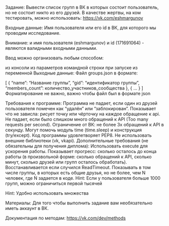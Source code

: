 Задание:
Вывести список групп в ВК в которых состоит пользователь, но не состоит никто из его друзей. В качестве жертвы, на ком тестировать, можно использовать: https://vk.com/eshmargunov

Входные данные:
Имя пользователя или его id в ВК, для которого мы проводим исследование.

Внимание: и имя пользователя (eshmargunov) и id (171691064) - являются валидными входными данными.

Ввод можно организовать любым способом:

из консоли
из параметров командной строки при запуске
из переменной
Выходные данные:
Файл groups.json в формате:

[
    {
    “name”: “Название группы”, 
    “gid”: “идентификатор группы”, 
    “members_count”: количество_участников_сообщества
    },
    {
    …
    }
]
Форматирование не важно, важно чтобы файл был в формате json

Требования к программе:
Программа не падает, если один из друзей пользователя помечен как “удалён” или “заблокирован”.
Показывает что не зависла: рисует точку или чёрточку на каждое обращение к api.
Не падает, если было слишком много обращений к API (Too many requests per second). Ограничение от ВК: не более 3х обращений к API в секунду. Могут помочь модуль time (time.sleep) и конструкция (try/except).
Код программы удовлетворяет PEP8.
Не использовать внешние библиотеки (vk, vkapi).
Дополнительные требования (не обязательны для получения диплома):
Использовать execute для ускорения работы.
Показывает прогресс: сколько осталось до конца работы (в произвольной форме: сколько обращений к API, сколько минут, сколько друзей или групп осталось обработать).
Восстанавливается если случился ReadTimeout.
Показывать в том числе группы, в которых есть общие друзья, но не более, чем N человек, где N задается в коде.
Hint: Если у пользователя больше 1000 групп, можно ограничиться первой тысячей

Hint: Удобно использовать множества

Материалы:
Для того чтобы выполнить задание вам необязательно иметь аккаунт в ВК.

Документация по методам: https://vk.com/dev/methods
